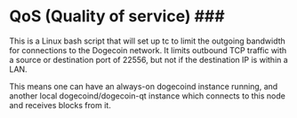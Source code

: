 # QoS \(Quality of service\) \#\#\#

This is a Linux bash script that will set up tc to limit the outgoing bandwidth for connections to the Dogecoin network. It limits outbound TCP traffic with a source or destination port of 22556, but not if the destination IP is within a LAN.

This means one can have an always-on dogecoind instance running, and another local dogecoind/dogecoin-qt instance which connects to this node and receives blocks from it.

